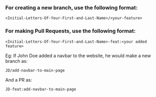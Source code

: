 ### For creating a new branch, use the following format:
```
<Initial-Letters-Of-Your-First-and-Last-Name>/<your-feature>
```

### For making Pull Requests, use the following format:
```
<Initial-Letters-Of-Your-First-and-Last-Name>-feat:<your added feature>
```

Eg: If John Doe added a navbar to the website, he would make a new branch as:

```
JD/add-navbar-to-main-page
```
And a PR as:

```
JD-feat:add-navbar-to-main-page
```
